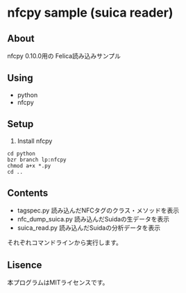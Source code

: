 nfcpy sample (suica reader)
======================

## About  
nfcpy 0.10.0用の Felica読み込みサンプル

## Using  
  + python
  + nfcpy

## Setup  
1. Install nfcpy

```
cd python
bzr branch lp:nfcpy
chmod a+x *.py
cd ..
```

## Contents  
+ tagspec.py
  読み込んだNFCタグのクラス・メソッドを表示
+ nfc_dump_suica.py
  読み込んだSuidaの生データを表示
+ suica_read.py
  読み込んだSuidaの分析データを表示

それぞれコマンドラインから実行します。

## Lisence
本プログラムはMITライセンスです。  
